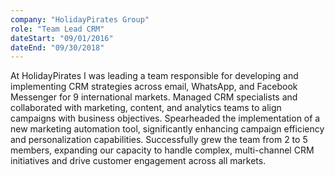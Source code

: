 ```yaml
---
company: "HolidayPirates Group"
role: "Team Lead CRM"
dateStart: "09/01/2016"
dateEnd: "09/30/2018"
---
```

At HolidayPirates I was leading a team responsible for developing and implementing CRM strategies across email, WhatsApp, and Facebook Messenger for 9 international markets. Managed CRM specialists and collaborated with marketing, content, and analytics teams to align campaigns with business objectives. Spearheaded the implementation of a new marketing automation tool, significantly enhancing campaign efficiency and personalization capabilities. Successfully grew the team from 2 to 5 members, expanding our capacity to handle complex, multi-channel CRM initiatives and drive customer engagement across all markets.
